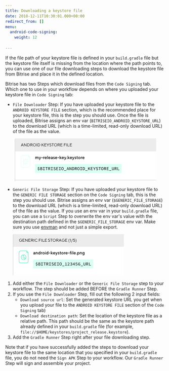 ```yaml
---
title: Downloading a keystore file
date: 2018-12-11T10:30:01.000+00:00
redirect_from: []
menu:
  android-code-signing:
    weight: 12

---
```

If the file path of your keystore file is defined in your `build.gradle` file but the keystore file itself is missing from the location where the path points to, you can use one of our file downloading steps to download the keystore file from Bitrise and place it in the defined location.

Bitrise has two Steps which download files from the `Code Signing` tab. Which one to use in your workflow depends on where you uploaded your keystore file in `Code Signing` tab:

* `File Downloader` Step: If you have uploaded your keystore file to the `ANDROID KEYSTORE FILE` section, which is the recommended place for your keystore file, this is the step you should use. Once the file is uploaded, Bitrise assigns an env var (`BITRISEIO_ANDROID_KEYSTORE_URL`) to the download URL (which is a time-limited, read-only download URL) of the file as the value.

  ![](/img/android-keystore.png)
* `Generic File Storage` Step: If you have uploaded your keystore file to the `GENERIC FILE STORAGE` section on the `Code Signing` tab, this is the step you should use. Bitrise assigns an env var (`$GENERIC_FILE_STORAGE`) to the download URL (which is a time-limited, read-only download URL) of the file as the value. If you use an env var in your `build.gradle` file, you can use a `Script` Step to overwrite the env var's value with the destination path defined in the `$GENERIC_FILE_STORAGE` env var. Make sure you use [envman](/tips-and-tricks/expose-environment-variable/) and not just a simple export.

  ![](/img/keystore-generic.png)

1. Add either the `File Downloader` or the `Generic File Storage` step to your workflow. The step should be added BEFORE the `Gradle Runner` Step.
2. If you use the `File Downloader` Step, fill out the following 2 input fields:
   * `Download source url`: Set the generated keystore URL you get when you upload your file to the `ANDROID KEYSTORE FILE` section of the `Code Signing` tab)
   * `Download destination path`: Set the location of the keystore file as a relative path. This path should be the same as the keystore path already defined in your `build.gradle` file (for example, `file://$HOME/keystores/project_release.keystore`).
3. Add the `Gradle Runner` Step right after your file downloading step.

Note that if you have successfully added the steps to download your keystore file to the same location that you specified in your `build.gradle` file, you do not need the `Sign APK` Step to your workflow. Our `Gradle Runner` Step will sign and assemble your project.